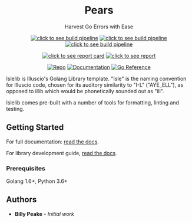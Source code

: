 <h1 align="center">Pears</h1>
<p align="center">Harvest Go Errors with Ease</p>
<p align="center">
    <a href="https://dev.azure.com/[Organization]/[Project]/_build?definitionId=[DefID]"><img src="https://dev.azure.com/[Organization]/[Project]/_apis/build/status/[PipelineName]?repoName=[repoName]&branchName=dev" alt="click to see build pipeline"></a>
    <a href="https://dev.azure.com/[Organization]/[Project]/_build?definitionId=[DefID]"><img src="https://img.shields.io/azure-devops/tests/[Organization]/[Project]/[DefID]/dev?compact_message" alt="click to see build pipeline"></a>
    <a href="https://dev.azure.com/[Organization]/[Project]/_build?definitionId=[DefID]"><img src="https://img.shields.io/azure-devops/coverage/[Organization]/[Project]/[DefID]/dev?compact_message" alt="click to see build pipeline"></a>
</p>
<p align="center">
    <a href="https://goreportcard.com/report/github.com/illuscio-dev/islelib-go"><img src="https://goreportcard.com/badge/github.com/illuscio-dev/islelib-go" alt="click to see report card"></a>
    <a href="https://codeclimate.com/github/[org]/[project]/maintainability"><img src="https://api.codeclimate.com/v1/badges/[ProjectID]/maintainability" alt="click to see report"></a>
</p>
<p align="center">
    <a href="https://github.com/illuscio-dev/islelib-go"><img src="https://img.shields.io/github/go-mod/go-version/illuscio-dev/islelib-go" alt="Repo"></a>
    <a href="https://illuscio-dev.github.io/islelib-go/"><img src="https://img.shields.io/badge/docs-github.io-blue" alt="Documentation"></a>
    <a href="https://pkg.go.dev/github.com/illuscio-dev/islelib-go?readme=expanded#section-documentation"><img src="https://pkg.go.dev/badge/github.com/illuscio-dev/islelib-go?readme=expanded#section-documentation.svg" alt="Go Reference"></a>
</p>

Islelib is Illuscio's Golang Library template. "Isle" is the naming convention
for Illuscio code, chosen for its auditory similarity to "I-L" ("AYE_ELL"), as
opposed to illib which would be phonetically sounded out as "ill".

Islelib comes pre-built with a number of tools for formatting, linting and 
testing.

## Getting Started
For full documentation:
[read the docs](https://illuscio-dev.github.io/islelib-go/).

For library development guide, 
[read the docs](https://illuscio-dev.github.io/islelib-go/).


### Prerequisites

Golang 1.6+, Python 3.6+

## Authors

* **Billy Peake** - *Initial work*

